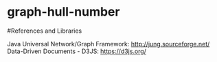 # graph-hull-number

#References and Libraries

Java Universal Network/Graph Framework: http://jung.sourceforge.net/
Data-Driven Documents - D3JS: https://d3js.org/